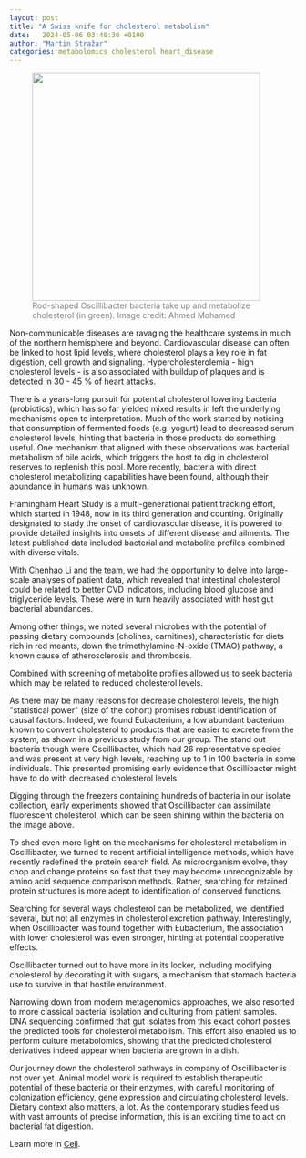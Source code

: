 ```yaml
---
layout: post
title: "A Swiss knife for cholesterol metabolism"  
date:   2024-05-06 03:40:30 +0100
author: "Martin Stražar"
categories: metabolomics cholesterol heart_disease
---
```


<figure>
<img src="/img/posts/fhs/osc.png" height="400">
<figcaption align="left"><font color="gray">
Rod-shaped Oscillibacter bacteria take up and metabolize cholesterol (in green). Image credit: Ahmed Mohamed
</font></figcaption>
</figure>

Non-communicable diseases are ravaging the healthcare systems in much of the
northern hemisphere and beyond. Cardiovascular disease can often be linked to
host lipid levels, where cholesterol plays a key role in fat digestion, cell
growth and signaling. Hypercholesterolemia - high cholesterol levels - is
also associated with buildup of plaques and is detected in 30 - 45
% of heart attacks.

There is a years-long pursuit for potential cholesterol lowering bacteria
(probiotics), which has so far yielded mixed results in left the underlying
mechanisms open to interpretation.  Much of the work started by noticing that
consumption of fermented foods (e.g. yogurt) lead to decreased serum
cholesterol levels, hinting that bacteria in those products do something
useful.  One mechanism that aligned with these observations was bacterial
metabolism of bile acids, which triggers the host to dig in cholesterol
reserves to replenish this pool. More recently, bacteria with direct
cholesterol metabolizing capabilities have been found, although their abundance
in humans was unknown.

Framingham Heart Study is a multi-generational patient tracking effort, which
started in 1948, now in its third generation and counting. Originally
designated to stady the onset of cardiovascular disease, it is powered to
provide detailed insights into onsets of different disease and ailments. The
latest published data included bacterial and metabolite profiles combined with
diverse vitals. 

With <a href="https://www.linkedin.com/in/chenhao-li-1b695b99/">Chenhao Li</a>
and the team, we had the opportunity to delve into large-scale analyses of
patient data, which revealed that intestinal cholesterol could be related to
better CVD indicators, including blood glucose and triglyceride levels. These
were in turn heavily associated with host gut bacterial abundances.

Among other things, we noted several microbes with the potential of passing
dietary compounds (cholines, carnitines), characteristic for diets rich in red meants, 
down the trimethylamine-N-oxide (TMAO) pathway, a known cause of atherosclerosis and 
thrombosis.

Combined with screening of metabolite profiles allowed us to seek bacteria
which may be related to reduced cholesterol levels. 

As there may be many reasons for decrease cholesterol levels, the high
"statistical power" (size of the cohort) promises robust identification of
causal factors. Indeed, we found Eubacterium, a low abundant bacterium known to
convert cholesterol to products that are easier to excrete from the system, as
shown in a previous study from our group. The stand out bacteria though were
Oscillibacter, which had 26 representative species and was present at very high
levels, reaching up to 1 in 100 bacteria in some individuals. This presented
promising early evidence that Oscillibacter might have to do with decreased
cholesterol levels. 

Digging through the freezers containing hundreds of bacteria in our isolate
collection, early experiments showed that Oscillibacter can assimilate fluorescent
cholesterol, which can be seen shining within the bacteria on the image above.

To shed even more light on the mechanisms for cholesterol metabolism in
Oscillibacter, we turned to recent artificial intelligence methods, which have
recently redefined the protein search field.  As microorganism evolve, they
chop and change proteins so fast that they may become unrecognizable by amino
acid sequence comparison methods. Rather, searching for retained protein
structures is more adept to identification of conserved functions.  

Searching for several ways cholesterol can be metabolized, we identified
several, but not all enzymes in cholesterol excretion pathway. Interestingly,
when Oscillibacter was found together with Eubacterium, the association with
lower cholesterol was even stronger, hinting at potential cooperative effects.

Oscillibacter turned out to have more in its locker, including modifying
cholesterol by decorating it with sugars, a mechanism that stomach bacteria use
to survive in that hostile environment. 

Narrowing down from modern metagenomics approaches, we also resorted to more
classical bacterial isolation and culturing from patient samples. DNA
sequencing confirmed that gut isolates from this exact cohort posses the
predicted tools for cholesterol metabolism. This effort also enabled us to
perform culture metabolomics, showing that the predicted cholesterol
derivatives indeed appear when bacteria are grown in a dish. 

Our journey down the cholesterol pathways in company of Oscillibacter is not
over yet. Animal model work is required to establish therapeutic potential of
these bacteria or their enzymes, with careful monitoring of colonization
efficiency, gene expression and circulating cholesterol levels. Dietary
context also matters, a lot. As the contemporary studies feed us with vast
amounts of precise information, this is an exciting time to act on 
bacterial fat digestion.

Learn more in <a href="https://www.sciencedirect.com/science/article/pii/S0092867424003052?dgcid=coauthor">Cell</a>. 


